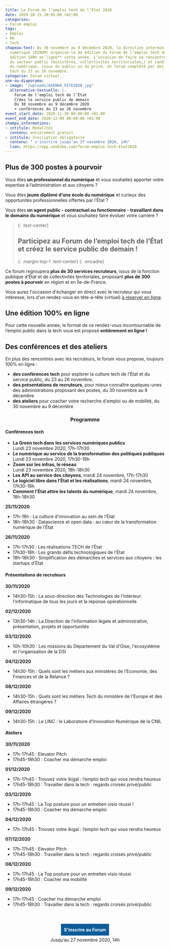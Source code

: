 ```yaml
---
title: Le Forum de l’emploi tech de l’État 2020
date: 2020-10-15 20:05:00 +02:00
categories:
- Forum emploi
tags:
- Emploi
- RH
- Tech
chapeau-text: Du 30 novembre au 9 décembre 2020, la direction interministérielle du
  numérique (DINUM) organise la 4e édition du Forum de l’emploi tech de l’État, **une
  édition 100% en ligne** cette année. L’occasion de faire se rencontrer recruteurs
  du secteur public (ministères, collectivités territoriales…) et candidats professionnels
  du numérique, issus du public ou du privé. Un forum complété par des conférences
  tech du 23 au 26 novembre.
categorie: Forum virtuel
une-ou-diaporama:
- image: "/uploads/AGENDA_FETE2020.jpg"
  alternative-textuelle: |-
    Forum de l'emploi tech de l’État
    Créez le service public de demain
    Du 30 novembre au 9 décembre 2020
    + conférences du 23 au 26 novembre
event_start_date: 2020-11-30 00:00:00 +01:00
event_end_date: 2020-12-09 00:00:00 +01:00
champs_informations:
- intitule: Modalités
  contenu: entièrement gratuit
- intitule: Inscription obligatoire
  contenu: " s'inscrire jusqu’au 27 novembre 2020, 14h"
  lien: https://app.seekube.com/forum-emploi-tech-Etat2020
---
```


<style>
.button {
background-color: #0d5c98;
border: 1px solid white;
color: white;
padding: 10px 10px;
text-align: center;
text-decoration: none;
display: inline-block;
font-style: normal;
margin: 4px 2px;
cursor: pointer;
}
</style>

## Plus de 300 postes à pourvoir
Vous êtes **un professionnel du numérique** et vous souhaitez apporter votre expertise à l’administration et aux citoyens ?

Vous êtes **jeune diplômé d’une école du numérique** et curieux des opportunités professionnelles offertes par l’État ?

Vous êtes **un agent public - contractuel ou fonctionnaire - travaillant dans le domaine du numérique** et vous souhaitez faire évoluer votre carrière ?


> {: .text-center}
> ## **Participez au Forum de l’emploi tech de l’État et créez le service public de demain !**
> {: .margin-top-1 .text-center} 
{: .encadre}

Ce forum regroupera **plus de 30 services recruteurs**, issus de la fonction publique d’État et de collectivités territoriales, proposant **plus de 300 postes à pourvoir** en région et en Île-de-France. 

Vous aurez l'occasion d'échanger en direct avec le recruteur qui vous intéresse, lors d'un rendez-vous en tête-à-tête (virtuel) [à réserver en ligne](https://app.seekube.com/forum-emploi-tech-Etat2020).

## Une édition 100% en ligne 
Pour cette nouvelle année, le format de ce rendez-vous incontournable de l’emploi public dans la tech vous est proposé **entièrement en ligne !**
 
## Des conférences et des ateliers
En plus des rencontres avec les recruteurs, le forum vous propose, toujours 100% en ligne :
* **des conférences tech** pour explorer la culture tech de l’État et du service public, du 23 au 26 novembre, 
* **des présentations de recruteurs**, pour mieux connaître quelques-unes des administrations proposant des postes, du 30 novembre au 9 décembre 
* **des ateliers** pour coacher votre recherche d'emploi ou de mobilité, du 30 novembre au 9 décembre 

<div align="center"><h3>Programme</h3></div>

#### Conférences tech 

* **La Green tech dans les services numériques publics**
<br>Lundi 23 novembre 2020, 17h-17h30
* **Le numérique au service de la transformation des politiques publiques** <br>Lundi 23 novembre 2020, 17h30-18h
* **Zoom sur les infras, le réseau**
<br>Lundi 23 novembre 2020, 18h-18h30
* **Les API au service des citoyens**, mardi 24 novembre, 17h-17h30
* **Le logiciel libre dans l’État et les réalisations**, mardi 24 novembre, 17h30-18h
* **Comment l’État attire les talents du numérique**, mardi 24 novembre, 18h-18h30

**25/11/2020**

* 17h-18h : La culture d'innovation au sein de l’État
* 18h-18h30 : Datascience et open data : au cœur de la transformation numérique de l’État

**26/11/2020**

* 17h-17h30 : Les réalisations TECH de l’État
* 17h30-18h : Les grands défis technologiques de l’État 
* 18h-18h30 : Simplification des démarches et services aux citoyens : les startups d’État

#### Présentations de recruteurs

**30/11/2020**

* 14h30-15h : La sous-direction des Technologies de l'Intérieur: l'informatique de tous les jours et la réponse opérationnelle

**02/12/2020**

* 13h30-14h : La Direction de l’information légale et administrative, présentation, projets et opportunités

**03/12/2020**

* 10h-10h30 : Les missions du Département du Val d'Oise, l'écosystème et l'organisation de la DSI

**04/12/2020**

* 14h30-15h : Quels sont les métiers aux ministères de l’Economie, des Finances et de la Relance ?

**08/12/2020**

* 14h30-15h : Quels sont les métiers Tech du ministère de l’Europe et des Affaires étrangères ?

**09/12/2020**

* 14h30-15h : Le LINC : le Laboratoire d’Innovation Numérique de la CNIL 

#### Ateliers

**30/11/2020**

* 17h-17h45 : Elevator Pitch
* 17h45-18h30 : Coacher ma démarche emploi

**01/12/2020**

* 17h-17h45 : Trouvez votre ikigaï : l’emploi tech qui vous rendra heureux
* 17h45-18h30 : Travailler dans la tech : regards croisés privé/public 

**03/12/2020**

* 17h-17h45 : La Top posture pour un entretien visio réussi !
* 17h45-18h30 : Coacher ma démarche emploi

**04/12/2020**

* 17h-17h45 : Trouvez votre ikigaï : l’emploi tech qui vous rendra heureux

**07/12/2020**

* 17h-17h45 : Elevator Pitch
* 17h45-18h30 : Travailler dans la tech : regards croisés privé/public 

**08/12/2020**

* 17h-17h45 : La Top posture pour un entretien visio réussi
* 17h45-18h30 : Coacher ma mobilité

**09/12/2020**

* 17h-17h45 : Coacher ma démarche emploi
* 17h45-18h30 : Travailler dans la tech : regards croisés privé/public 
<br>
<br>

<div align="center">
<a href="https://app.seekube.com/forum-emploi-tech-Etat2020" class="button"><b>S'inscrire au Forum</b></a>
<br>Jusqu’au 27 novembre 2020, 14h
</div>
<br>
<br>